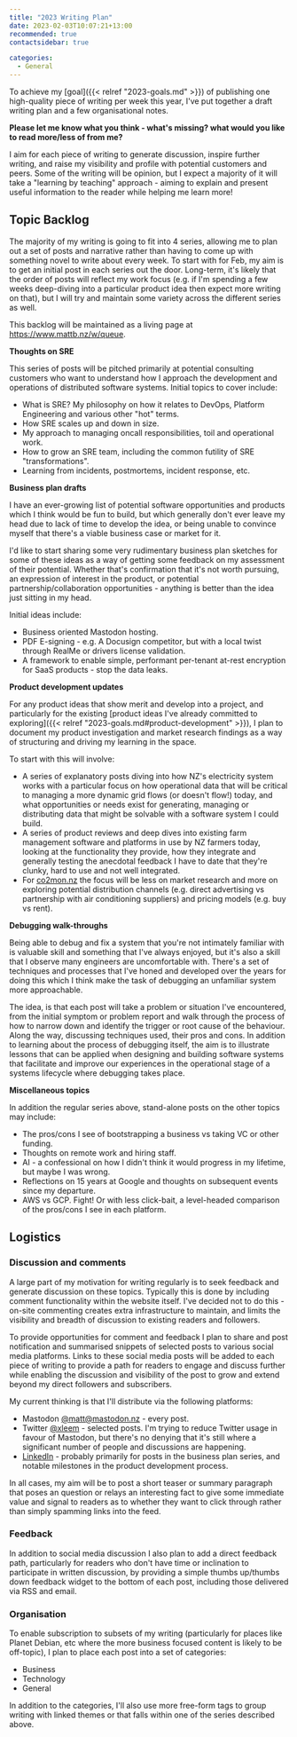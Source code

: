 ```yaml
---
title: "2023 Writing Plan"
date: 2023-02-03T10:07:21+13:00
recommended: true
contactsidebar: true

categories:
  - General
---
```


To achieve my [goal]({{< relref "2023-goals.md" >}}) of publishing one high-quality piece of writing per week this year, I've put together a draft writing plan and a few organisational notes.

**Please let me know what you think - what's missing? what would you like to read more/less of from me?**

I aim for each piece of writing to generate discussion, inspire further writing, and raise my visibility and profile with potential customers and peers. Some of the writing will be opinion, but I expect a majority of it will take a "learning by teaching" approach - aiming to explain and present useful information to the reader while helping me learn more!

## Topic Backlog

The majority of my writing is going to fit into 4 series, allowing me to plan out a set of posts and narrative rather than having to come up with something novel to write about every week. To start with for Feb, my aim is to get an initial post in each series out the door. Long-term, it's likely that the order of posts will reflect my work focus (e.g. if I'm spending a few weeks deep-diving into a particular product idea then expect more writing on that), but I will try and maintain some variety across the different series as well.

This backlog will be maintained as a living page at https://www.mattb.nz/w/queue.


**Thoughts on SRE**

This series of posts will be pitched primarily at potential consulting customers who want to understand how I approach the development and operations of distributed software systems. Initial topics to cover include:

 * What is SRE? My philosophy on how it relates to DevOps, Platform Engineering and various other "hot" terms.
 * How SRE scales up and down in size.
 * My approach to managing oncall responsibilities, toil and operational work.
 * How to grow an SRE team, including the common futility of SRE "transformations".
 * Learning from incidents, postmortems, incident response, etc.

**Business plan drafts**

I have an ever-growing list of potential software opportunities and products which I think would be fun to build, but which generally don't ever leave my head due to lack of time to develop the idea, or being unable to convince myself that there's a viable business case or market for it.

I'd like to start sharing some very rudimentary business plan sketches for some of these ideas as a way of getting some feedback on my assessment of their potential. Whether that's confirmation that it's not worth pursuing, an expression of interest in the product, or potential partnership/collaboration opportunities - anything is better than the idea just sitting in my head.

Initial ideas include:
 * Business oriented Mastodon hosting.
 * PDF E-signing - e.g. A Docusign competitor, but with a local twist through RealMe or drivers license validation.
 * A framework to enable simple, performant per-tenant at-rest encryption for SaaS products - stop the data leaks.

**Product development updates**

For any product ideas that show merit and develop into a project, and particularly for the existing [product ideas I've already committed to exploring]({{< relref "2023-goals.md#product-development" >}}), I plan to document my product investigation and market research findings as a way of structuring and driving my learning in the space.

To start with this will involve:
  * A series of explanatory posts diving into how NZ's electricity system works with a particular focus on how operational data that will be critical to managing a more dynamic grid flows (or doesn't flow!) today, and what opportunities or needs exist for generating, managing or distributing data that might be solvable with a software system I could build.
  * A series of product reviews and deep dives into existing farm management software and platforms in use by NZ farmers today, looking at the functionality they provide, how they integrate and generally testing the anecdotal feedback I have to date that they're clunky, hard to use and not well integrated.
  * For [co2mon.nz](https://co2mon.nz/) the focus will be less on market research and more on exploring potential distribution channels (e.g. direct advertising vs partnership with air conditioning suppliers) and pricing models (e.g. buy vs rent).

**Debugging walk-throughs**

Being able to debug and fix a system that you're not intimately familiar with is valuable skill and something that I've always enjoyed, but it's also a skill that I observe many engineers are uncomfortable with. There's a set of techniques and processes that I've honed and developed over the years for doing this which I think make the task of debugging an unfamiliar system more approachable.

The idea, is that each post will take a problem or situation I've encountered, from the initial symptom or problem report and walk through the process of how to narrow down and identify the trigger or root cause of the behaviour. Along the way, discussing techniques used, their pros and cons. In addition to learning about the process of debugging itself, the aim is to illustrate lessons that can be applied when designing and building software systems that facilitate and improve our experiences in the operational stage of a systems lifecycle where debugging takes place.

**Miscellaneous topics**

In addition the regular series above, stand-alone posts on the other topics may include:

  * The pros/cons I see of bootstrapping a business vs taking VC or other funding.
  * Thoughts on remote work and hiring staff.
  * AI - a confessional on how I didn't think it would progress in my lifetime, but maybe I was wrong.
  * Reflections on 15 years at Google and thoughts on subsequent events since my departure.
  * AWS vs GCP. Fight! Or with less click-bait, a level-headed comparison of the pros/cons I see in each platform.


## Logistics

### Discussion and comments

A large part of my motivation for writing regularly is to seek feedback and generate discussion on these topics. Typically this is done by including comment functionality within the website itself. I've decided not to do this - on-site commenting creates extra infrastructure to maintain, and limits the visibility and breadth of discussion to existing readers and followers.

To provide opportunities for comment and feedback I plan to share and post notification and summarised snippets of selected posts to various social media platforms. Links to these social media posts will be added to each piece of writing to provide a path for readers to engage and discuss further while enabling the discussion and visibility of the post to grow and extend beyond my direct followers and subscribers.

My current thinking is that I'll distribute via the following platforms:

 * Mastodon [@matt@mastodon.nz](https://mastodon.nz/@mattb) - every post.
 * Twitter [@xleem](https://www.twitter.com/xleem) - selected posts. I'm trying to reduce Twitter usage in favour of Mastodon, but there's no denying that it's still where a significant number of people and discussions are happening.
 * [LinkedIn](https://www.linkedin.com/in/mattbrown/) - probably primarily for posts in the business plan series, and notable milestones in the product development process.

In all cases, my aim will be to post a short teaser or summary paragraph that poses an question or relays an interesting fact to give some immediate value and signal to readers as to whether they want to click through rather than simply spamming links into the feed.

### Feedback

In addition to social media discussion I also plan to add a direct feedback path, particularly for readers who don't have time or inclination to participate in written discussion, by providing a simple thumbs up/thumbs down feedback widget to the bottom of each post, including those delivered via RSS and email.

### Organisation

To enable subscription to subsets of my writing (particularly for places like Planet Debian, etc where the more business focused content is likely to be off-topic), I plan to place each post into a set of categories:

* Business
* Technology
* General

In addition to the categories, I'll also use more free-form tags to group writing with linked themes or that falls within one of the series described above.
